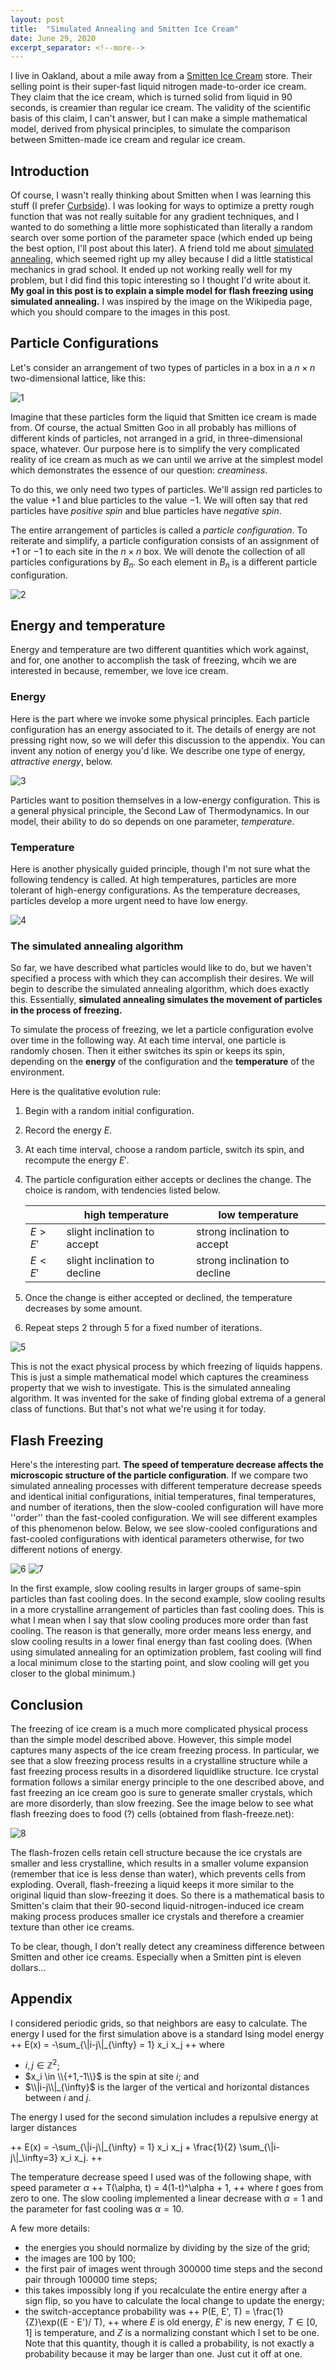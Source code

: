 ```yaml
---
layout: post
title:  "Simulated Annealing and Smitten Ice Cream"
date: June 29, 2020
excerpt_separator: <!--more-->
---
```


I live in Oakland, about a mile away from a [Smitten Ice Cream](https://www.smittenicecream.com) store. Their selling point is their super-fast liquid nitrogen made-to-order ice cream. They claim that the ice cream, which is turned solid from liquid in 90 seconds, is creamier than regular ice cream. The validity of the scientific basis of this claim, I can't answer, but I can make a simple mathematical model, derived from physical principles, to simulate the comparison between Smitten-made ice cream and regular ice cream. 

<!--more-->

## Introduction

Of course, I wasn't really thinking about Smitten when I was learning this stuff (I prefer [Curbside](https://www.curbsideoakland.com)). I was looking for ways to optimize a pretty rough function that was not really suitable for any gradient techniques, and I wanted to do something a little more sophisticated than literally a random search over some portion of the parameter space (which ended up being the best option, I'll post about this later). A friend told me about [simulated annealing](https://en.wikipedia.org/wiki/Simulated_annealing), which seemed right up my alley because I did a little statistical mechanics in grad school. It ended up not working really well for my problem, but I did find this topic interesting so I thought I'd write about it. **My goal in this post is to explain a simple model for flash freezing using simulated annealing.** I was inspired by the image on the Wikipedia page, which you should compare to the images in this post.


## Particle Configurations

Let's consider an arrangement of two types of particles in a box in a $n\times n$ two-dimensional lattice, like this:  

![1](/assets/smitten-1/1.png)

Imagine that these particles form the liquid that Smitten ice cream is made from. Of course, the actual Smitten Goo in all probably has millions of different kinds of particles, not arranged in a grid, in three-dimensional space, whatever. Our purpose here is to simplify the very complicated reality of ice cream as much as we can until we arrive at the simplest model which demonstrates the essence of our question: *creaminess*. 

To do this, we only need two types of particles. We'll assign red particles to the value $+1$ and blue particles to the value $-1$. We will often say that red particles have *positive spin* and blue particles have *negative spin*. 

The entire arrangement of particles is called a *particle configuration*. To reiterate and simplify, a particle configuration consists of an assignment of $+1$ or $-1$ to each site in the $n\times n$ box. We will denote the collection of all particles configurations by $B_n$. So each element in $B_n$ is a different particle configuration.

![2](/assets/smitten-1/2.png)

## Energy and temperature

Energy and temperature are two different quantities which work against, and for, one another to accomplish the task of freezing, whcih we are interested in because, remember, we love ice cream.

### Energy

Here is the part where we invoke some physical principles. Each particle configuration has an energy associated to it. The details of energy are not pressing right now, so we will defer this discussion to the appendix. You can invent any notion of energy you'd like. We describe one type of energy, *attractive energy*, below.

![3](/assets/smitten-1/3.png)

Particles want to position themselves in a low-energy configuration. This is a general physical principle, the Second Law of Thermodynamics. In our model, their ability to do so depends on one parameter, *temperature*.

### Temperature

Here is another physically guided principle, though I'm not sure what the following tendency is called. At high temperatures, particles are more tolerant of high-energy configurations. As the temperature decreases, particles develop a more urgent need to have low energy.

![4](/assets/smitten-1/4.png)

### The simulated annealing algorithm

So far, we have described what particles would like to do, but we haven't specified a process with which they can accomplish their desires. We will begin to describe the simulated annealing algorithm, which does exactly this. Essentially, **simulated annealing simulates the movement of particles in the process of freezing.**

To simulate the process of freezing, we let a particle configuration evolve over time in the following way. At each time interval, one particle is randomly chosen. Then it either switches its spin or keeps its spin, depending on the **energy** of the configuration and the **temperature** of the environment.

Here is the qualitative evolution rule: 
1. Begin with a random initial configuration.
2. Record the energy $E$. 
3. At each time interval, choose a random particle, switch its spin, and recompute the energy $E'$. 
4. The particle configuration either accepts or declines the change. The choice is random, with tendencies listed below.

    |    |high temperature| low temperature|
    |----|---------|---------|
    |$E>E'$|slight inclination to accept|strong inclination to accept|
    |$E<E'$|slight inclination to decline|strong inclination to decline|

5. Once the change is either accepted or declined, the temperature decreases by some amount. 
6. Repeat steps 2 through 5 for a fixed number of iterations.

![5](/assets/smitten-1/5.png)

This is not the exact physical process by which freezing of liquids happens. This is just a simple mathematical model which captures the creaminess property that we wish to investigate. This is the simulated annealing algorithm. It was invented for the sake of finding global extrema of a general class of functions. But that's not what we're using it for today.

## Flash Freezing

Here's the interesting part. **The speed of temperature decrease affects the microscopic structure of the particle configuration**. If we compare two simulated annealing processes with different temperature decrease speeds and identical initial configurations, initial temperatures, final temperatures, and number of iterations, then the slow-cooled configuration will have more ''order'' than the fast-cooled configuration. We will see different examples of this phenomenon below. Below, we see slow-cooled configurations and fast-cooled configurations with identical parameters otherwise, for two different notions of energy.

![6](/assets/smitten-1/6_3.png)
![7](/assets/smitten-1/7_2.png)

In the first example, slow cooling results in larger groups of same-spin particles than fast cooling does. In the second example, slow cooling results in a more crystalline arrangement of particles than fast cooling does. This is what I mean when I say that slow cooling produces more order than fast cooling. The reason is that generally, more order means less energy, and slow cooling results in a lower final energy than fast cooling does. (When using simulated annealing for an optimization problem, fast cooling will find a local minimum close to the starting point, and slow cooling will get you closer to the global minimum.)

## Conclusion

The freezing of ice cream is a much more complicated physical process than the simple model described above. However, this simple model captures many aspects of the ice cream freezing process. In particular, we see that a slow freezing process results in a crystalline structure while a fast freezing process results in a disordered liquidlike structure. Ice crystal formation follows a similar energy principle to the one described above, and fast freezing an ice cream goo is sure to generate smaller crystals, which are more disorderly, than slow freezing. See the image below to see what flash freezing does to food (?) cells (obtained from flash-freeze.net): 

![8](/assets/smitten-1/cells.png)

The flash-frozen cells retain cell structure because the ice crystals are smaller and less crystalline, which results in a smaller volume expansion (remember that ice is less dense than water), which prevents cells from exploding. Overall, flash-freezing a liquid keeps it more similar to the original liquid than slow-freezing it does. So there is a mathematical basis to Smitten's claim that their 90-second liquid-nitrogen-induced ice cream making process produces smaller ice crystals and therefore a creamier texture than other ice creams. 

To be clear, though, I don't really detect any creaminess difference between Smitten and other ice creams. Especially when a Smitten pint is eleven dollars...

## Appendix

I considered periodic grids, so that neighbors are easy to calculate. The energy I used for the first simulation above is a standard Ising model energy
++ E(x) = -\sum_{\\|i-j\\|_{\infty} = 1} x_i x_j ++ where 
- $i,j \in \mathbb{Z}^2$; 
- $x_i \in \\{+1,-1\\}$ is the spin at site $i$; and 
- $\\|i-j\\|_{\infty}$ is the larger of the vertical and horizontal distances between $i$ and $j$. 

The energy I used for the second simulation includes a repulsive energy at larger distances

++ E(x) = -\sum_{\\|i-j\\|_{\infty} = 1} x_i x_j + \frac{1}{2} \sum\_{\\|i-j\\|\_\infty=3} x_i x_j. ++

The temperature decrease speed I used was of the following shape, with speed parameter $\alpha$
++ T(\alpha, t) = 4(1-t)^\alpha + 1, ++ where $t$ goes from zero to one. The slow cooling implemented a linear decrease with $\alpha=1$ and the parameter for fast cooling was $\alpha = 10$. 

A few more details: 
- the energies you should normalize by dividing by the size of the grid;
- the images are 100 by 100;
- the first pair of images went through 300000 time steps and the second pair through 100000 time steps;
- this takes impossibly long if you recalculate the entire energy after a sign flip, so you have to calculate the local change to update the energy;
- the switch-acceptance probability was ++ P(E, E', T) = \frac{1}{Z}\exp((E - E')/ T), ++ where $E$ is old energy, $E'$ is new energy, $T\in [0,1]$ is temperature, and $Z$ is a normalizing constant which I set to be one. Note that this quantity, though it is called a probability, is not exactly a probability because it may be larger than one. Just cut it off at one.


<!--

Since this is the first post, suffice it to say this: we will pick a particular probability distribution on $B_n$ such that *lower-energy particle configurations have higher probability of occurring*. 

Furthermore, the probability distribution has a parameter $\beta$ between 0 and infinity. Increasing $\beta$ makes lower-energy particle configurations **even more likely**. Decreasing $\beta$ makes lower-energy particle configurations **a little less likely than they were with a higher $\beta$**.
-->

<!-- next up let's apply simulated annealing to find least-cost path across potentials
http://eprints.qut.edu.au/62208/1/MiaoTianV11withPubInfo.pdf -->


